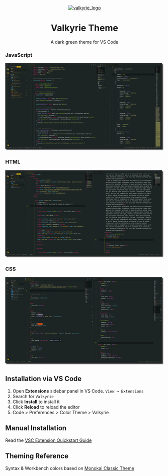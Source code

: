 <p align="center">
  <a target="_blank" rel="noopener noreferrer" href="https://raw.github.com/ndscode/valkyrie-vscode/main/images/logo.png">
    <img src="https://raw.github.com/ndscode/valkyrie-vscode/main/images/logo.png" alt="valkyrie_logo" width="150" style="max-width:100%;">
  </a>
</p>
<h1 align="center">Valkyrie Theme</h1>
<p align="center">A dark green theme for VS Code</p>

<h3>JavaScript</h3>
<p align="center">
  <a target="_blank" rel="noopener noreferrer" href="https://raw.githubusercontent.com/ndscode/valkyrie-vscode/main/images/js.png">
    <img src="https://raw.githubusercontent.com/ndscode/valkyrie-vscode/main/images/js.png" alt="valkyrie_logo" style="max-width:100%;">
  </a>
</p>

<h3>HTML</h3>
<p align="center">
    <a target="_blank" rel="noopener noreferrer" href="https://raw.githubusercontent.com/ndscode/valkyrie-vscode/main/images/html.png">
    <img src="https://raw.githubusercontent.com/ndscode/valkyrie-vscode/main/images/html.png" alt="valkyrie_logo" style="max-width:100%;">
  </a>
</p>

<h3>CSS</h3>
<p align="center">
    <a target="_blank" rel="noopener noreferrer" href="https://raw.githubusercontent.com/ndscode/valkyrie-vscode/main/images/css.png">
    <img src="https://raw.githubusercontent.com/ndscode/valkyrie-vscode/main/images/css.png" alt="valkyrie_logo" style="max-width:100%;">
  </a>
</p>






<h2>Installation via VS Code</h2>
<ol>
  <li>
    Open <strong>Extensions</strong> sidebar panel in VS Code.
    <code>View → Extensions</code>
  </li>
  <li>  
    Search for <code>Valkyrie</code>
  </li>
  <li>
    Click <strong>Install</strong> to install it
  </li>
  <li>
    Click <strong>Reload</strong> to reload the editor
  </li>
  <li>
    Code > Preferences > Color Theme > Valkyrie
  </li>
</ol>


<h2>Manual Installation</h2>
<p>Read the <a href="https://github.com/ndscode/valkyrie-vscode/blob/main/vsc-extension-quickstart.md">VSC Extension Quickstart Guide</a></p>

<h2>Theming Reference</h2>
<p>Syntax & Workbench colors based on <a href="https://monokai.pro/">Monokai Classic Theme</a></p>





<!--
* Split the editor (`Cmd+\` on macOS or `Ctrl+\` on Windows and Linux)
* Toggle preview (`Shift+CMD+V` on macOS or `Shift+Ctrl+V` on Windows and Linux)
* Press `Ctrl+Space` (Windows, Linux) or `Cmd+Space` (macOS) to see a list of Markdown snippets
### For more information
* [Visual Studio Code's Markdown Support](http://code.visualstudio.com/docs/languages/markdown)
* [Markdown Syntax Reference](https://help.github.com/articles/markdown-basics/)

 **Enjoy!** -->
